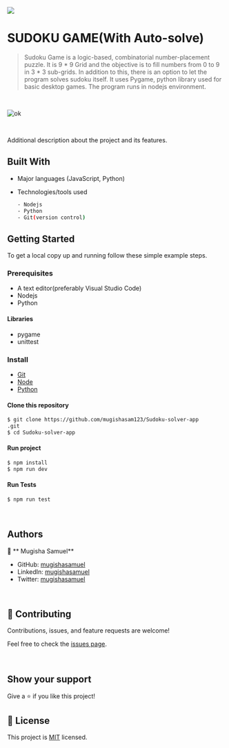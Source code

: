 ![](https://img.shields.io/badge/Sudoku-blue)

# SUDOKU GAME(With Auto-solve)

> Sudoku Game is a logic-based, combinatorial number-placement puzzle. It is 9 * 9 Grid and the objective is to fill numbers from 0 to 9 in 3 * 3 sub-grids. In addition to this, there is an option to let the program solves sudoku itself. It uses Pygame, python library used for basic desktop games. The program runs in nodejs environment.

<br/>

![ok](https://user-images.githubusercontent.com/90222110/226001439-2db113cb-9b36-4946-8bf6-c3c63275226f.PNG)

<br/>

Additional description about the project and its features.

## Built With

- Major languages (JavaScript, Python)
- Technologies/tools used

  ```bash
  - Nodejs
  - Python
  - Git(version control)

  ```

## Getting Started

To get a local copy up and running follow these simple example steps.

### Prerequisites

- A text editor(preferably Visual Studio Code)
- Nodejs
- Python

#### Libraries
- pygame
- unittest

### Install

- [Git](https://git-scm.com/downloads)
- [Node](https://nodejs.org/en/download/)
- [Python](https://python.org)

#### Clone this repository

```bash
$ git clone https://github.com/mugishasam123/Sudoku-solver-app
.git
$ cd Sudoku-solver-app
```

#### Run project

```bash
$ npm install
$ npm run dev
```

#### Run Tests

```bash
$ npm run test
```

<br>

## Authors

👤 ** Mugisha Samuel**

- GitHub: [mugishasamuel](https://github.com/mugishasam123)
- LinkedIn: [mugishasamuel](https://www.linkedin.com/in/mugisha-samuel-55a905208/)
- Twitter: [mugishasamuel](https://twitter.com/mugishasamuel42/)

<br>

## 🤝 Contributing

Contributions, issues, and feature requests are welcome!

Feel free to check the [issues page](https://github.com/mugishasam123/Sudoku-solver-app/issues).

<br>

## Show your support

Give a ⭐️ if you like this project!

## 📝 License

This project is [MIT](https://opensource.org/licenses/MIT) licensed.
